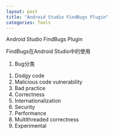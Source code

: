 ```yaml
---
layout: post
title: "Android Studio FindBugs Plugin"
categories: Tools
---
```

Android Studio FindBugs Plugin

FindBugs在Android Studio中的使用
1. Bug分类
1) Dodgy code
2) Malicious code vulnerability
3) Bad practice
4) Correctness
5) Internationalization
6) Security
7) Performance
8) Multithreaded correctness
9) Experimental
